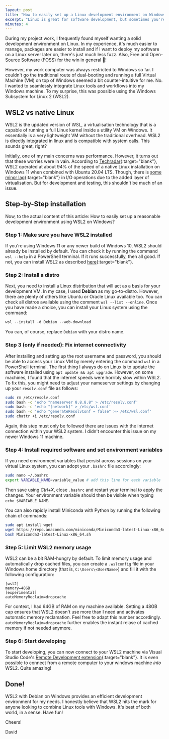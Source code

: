 ```yaml
---
layout: post
title: "How to easily set up a Linux development environment on Windows using WSL2"
excerpt: "Linux is great for software development, but sometimes you're restricted to Windows. With WSL2, you can seamlessly integrate Linux into Windows. A guide how to use Debian for development on a Windows machine."
minutes: 4
---
```


During my project work, I frequently found myself wanting a solid development environment on Linux. In my experience, it's much easier to manage, packages are easier to install and if I want to deploy my software on a Linux server later on, there's just much less fuzz. Also, Free and Open-Source Software (FOSS) for the win in general 🐧! 

However, my work computer was always restricted to Windows so far. I couldn't go the traditional route of dual-booting and running a full Virtual Machine (VM) on top of Windows seemed a bit counter-intuitive for me. No. I wanted to seamlessly integrate Linux tools and workflows into my Windows machine. To my surprise, this was possible using the Windows Subsystem for Linux 2 (WSL2).

## WSL2 vs native Linux
WSL2 is the updated version of WSL, a virtualisation technology that is a capable of running a full Linux kernel inside a utility VM on Windows. It essentially is a very lightweight VM without the traditional overhead. WSL2 is directly integrated in linux and is compatible with system calls. This sounds great, right? 

Initially, one of my main concerns was performance. However, it turns out that these worries were in vain. According to [Techradar](https://www.techradar.com/news/windows-11-wsl-2-is-almost-as-quick-as-running-linux-natively){:target="blank"}, WSL2 operated at about 94% of the speed of a native Linux installation on Windows 11 when combined with Ubuntu 20.04 LTS. Though, there is [some minor lag](https://www.phoronix.com/review/windows11-wsl2-zen4){:target="blank"} in I/O operations due to the added layer of virtualisation. But for development and testing, this shouldn't be much of an issue.

## Step-by-Step installation
Now, to the actual content of this article: How to easily set up a reasonable development environment using WSL2 on Windows? 

### Step 1: Make sure you have WSL2 installed
If you're using Windows 11 or any newer build of Windows 10, WSL2 should already be installed by default. You can check it by running the command `wsl --help` in a PowerShell terminal. If it runs successfully, then all good. If not, you can install WSL2 as described [here](https://learn.microsoft.com/en-us/windows/wsl/install){:target="blank"}.

### Step 2: Install a distro
Next, you need to install a Linux distribution that will act as a basis for your development VM. In my case, I used **Debian** as my go-to-distro. However, there are plenty of others like Ubuntu or Oracle Linux available too. You can check all distros available using the comment `wsl --list --online`. Once you have made a choice, you can install your Linux system using the command:

```powershell
wsl --install -d Debian --web-download
```

You can, of course, replace `Debian` with your distro name.

### Step 3 (only if needed): Fix internet connectivity
After installing and setting up the root username and password, you should be able to access your Linux VM by merely entering the command `wsl` in a PowerShell terminal. The first thing I always do on Linux is to update the software installed using `apt update && apt upgrade`. However, on some machines, I found that the internet speeds were horribly slow within WSL2. To fix this, you might need to adjust your nameserver settings by changing up your `resolv.conf` file as follows:

```bash
sudo rm /etc/resolv.conf
sudo bash -c 'echo "nameserver 8.8.8.8" > /etc/resolv.conf'
sudo bash -c 'echo "[network]" > /etc/wsl.conf'
sudo bash -c 'echo "generateResolvConf = false" >> /etc/wsl.conf'
sudo chattr +i /etc/resolv.conf
```

Again, this step must only be followed there are issues with the internet connection within your WSL2 system. I didn't encounter this issue on my newer Windows 11 machine.

### Step 4: Install required software and set environment variables
If you need environment variables that persist across sessions on your virtual Linux system, you can adopt your `.bashrc` file accordingly:

```bash
sudo nano ~/.bashrc
export VARIABLE_NAME=variable_value # add this line for each variable
```

Then save using *Ctrl+X*, close `.bashrc` and restart your terminal to apply the changes. Your environment variable should then be visible when typing `echo $VARIABLE_NAME`. 

You can also rapidly install Miniconda with Python by running the following chain of commands:

```bash
sudo apt install wget
wget https://repo.anaconda.com/miniconda/Miniconda3-latest-Linux-x86_64.sh
bash Miniconda3-latest-Linux-x86_64.sh
```

### Step 5: Limit WSL2 memory usage
WSL2 can be a bit RAM-hungry by default. To limit memory usage and automatically drop cached files, you can create a `.wslconfig` file in your Windows home directory (that is, `C:\Users\<UserName>`) and fill it with the following configuration:

```
[wsl2]
memory=48GB
[experimental]
autoMemoryReclaim=dropcache
```

For context, I had 64GB of RAM on my machine available. Setting a 48GB cap ensures that WSL2 doesn't use more than I need and activates automatic memory reclamation. Feel free to adapt this number accordingly. `autoMemoryReclaim=dropcache` further enables the instant relase of cached memory if not needed anymore.

### Step 6: Start developing
To start developing, you can now connect to your WSL2 machine via Visual Studio Code's [Remote Development extension](https://code.visualstudio.com/docs/remote/remote-overview){:target="blank"}. It is even possible to connect from a remote computer to your windows machine *into* WSL2. Quite amazing!

## Done!
WSL2 with Debian on Windows provides an efficient development environment for my needs. I honestly believe that WSL2 hits the mark for anyone looking to combine Linux tools with Windows. It's best of both world, in a sense. Have fun!

Cheers!

David